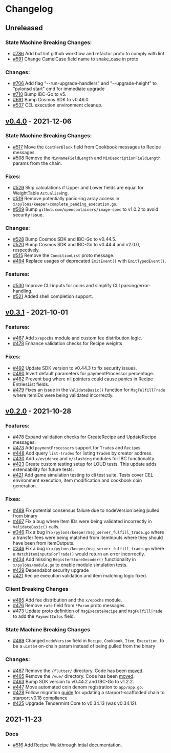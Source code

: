 # Changelog

## Unreleased 

### State Machine Breaking Changes:
- [#786](https://github.com/Pylons-tech/pylons/pull/786) Add buf lint github workflow and refactor proto to comply with lint
- [#591](https://github.com/Pylons-tech/pylons/pull/591) Change CamelCase field name to snake_case in proto

### Changes:
- [#706](https://github.com/Pylons-tech/pylons/pull/706) Add flag "--run-upgrade-handlers" and "--upgrade-height" to "pylonsd start" cmd for immediate upgrade
- [#710](https://github.com/Pylons-tech/pylons/pull/710) Bump IBC-Go to v5.
- [#691](https://github.com/Pylons-tech/pylons/pull/691) Bump Cosmos SDK to v0.46.0.
- [#537](https://github.com/Pylons-tech/pylons/pull/537) CEL execution environment cleanup.
 
## [v0.4.0](https://github.com/Pylons-tech/pylons/releases/tag/v0.4.0) - 2021-12-06

### State Machine Breaking Changes:

- [#517](https://github.com/Pylons-tech/pylons/pull/517) Move the `CostPerBlock` field from Cookbook messages to Recipe messages.
- [#508](https://github.com/Pylons-tech/pylons/pull/508) Remove the `MinNameFieldLength` and `MinDescriptionFieldLength` params from the chain.

### Fixes:

- [#529](https://github.com/Pylons-tech/pylons/pull/529) Skip calculations if Upper and Lower fields are equal for WeightTable `Actualize`ing.
- [#519](https://github.com/Pylons-tech/pylons/pull/519) Remove potentially panic-ing array access in `x/pylons/keeper/complete_pending_execution.go`.
- [#509](https://github.com/Pylons-tech/pylons/pull/509) Bump `github.com/opencontainers/image-spec` to v1.0.2 to avoid security issue.

### Changes:

- [#528](https://github.com/Pylons-tech/pylons/pull/528) Bump Cosmos SDK and IBC-Go to v0.44.5.
- [#520](https://github.com/Pylons-tech/pylons/pull/520) Bump Cosmos SDK and IBC-Go to v0.44.4 and v2.0.0, respectively.
- [#515](https://github.com/Pylons-tech/pylons/pull/515) Remove the `ConditionList` proto message.
- [#494](https://github.com/Pylons-tech/pylons/pull/494) Replace usages of deprecated `EmitEvent()` with `EmitTypedEvent()`.

### Features:

- [#530](https://github.com/Pylons-tech/pylons/pull/530) Improve CLI inputs for coins and simplify CLI parsing/error-handling.
- [#521](https://github.com/Pylons-tech/pylons/pull/521) Added shell completion support.

## [v0.3.1](https://github.com/Pylons-tech/pylons/releases/tag/v0.3.1) - 2021-10-01

### Features:

- [#487](https://github.com/Pylons-tech/pylons/pull/487) Add `x/epochs` module and custom fee distribution logic.
- [#478](https://github.com/Pylons-tech/pylons/pull/478) Enhance validation checks for Recipe weights

### Fixes:

- [#492](https://github.com/Pylons-tech/pylons/pull/492) Update SDK version to v0.44.3 to fix security issues.
- [#490](https://github.com/Pylons-tech/pylons/pull/490) Invert default parameters for paymentProcessor percentage.
- [#482](https://github.com/Pylons-tech/pylons/pull/482) Prevent bug where nil pointers could cause panics in Recipe EntriesList fields.
- [#479](https://github.com/Pylons-tech/pylons/pull/479) Fixes an issue in the `ValidateBasic()` function for `MsgFulfillTrade` where itemIDs were being validated incorrectly.

## [v0.2.0](https://github.com/Pylons-tech/pylons/releases/tag/v0.2.0) - 2021-10-28

### Features:

- [#478](https://github.com/Pylons-tech/pylons/pull/478) Expand validation checks for CreateRecipe and UpdateRecipe messages.
- [#473](https://github.com/Pylons-tech/pylons/pull/473) Add `paymentProcessors` support for `Trade`s and `Recipe`s.
- [#448](https://github.com/Pylons-tech/pylons/pull/448) Add query `list-trades` for listing `Trade`s by creator address.
- [#430](https://github.com/Pylons-tech/pylons/pull/430) Add `x/evidence` and `x/slashing` modules for IBC functionality.
- [#423](https://github.com/Pylons-tech/pylons/pull/423) Create custom testing setup for LOUD tests. This update adds extendability for future tests.
- [#421](https://github.com/Pylons-tech/pylons/pull/421) Add game simulation testing to cli test suite. Tests cover CEL environment execution, item modification and cookbook coin generation.

### Fixes:

- [#489](https://github.com/Pylons-tech/pylons/pull/489) Fix potential consensus failure due to nodeVersion being pulled from binary
- [#467](https://github.com/Pylons-tech/pylons/pull/467) Fix a bug where Item IDs were being validated incorrectly in `ValidateBasic()` calls.
- [#346](https://github.com/Pylons-tech/pylons/pull/436) Fix a bug in `x/pylons/keeper/msg_server_fulfill_trade.go` where a transfer fees were being matched from itemInputs where they should have been from itemOutputs.
- [#346](https://github.com/Pylons-tech/pylons/pull/436) Fix a bug in `x/pylons/keeper/msg_server_fulfill_trade.go` where a `MatchItemInputsForTrade()` would return an error incorrectly.
- [#434](https://github.com/Pylons-tech/pylons/pull/434) Add missing `RegisterStoreDecoder()` functionality in `x/pylons/module.go` to enable module simulation tests.
- [#429](https://github.com/Pylons-tech/pylons/pull/429) Dependabot security upgrade
- [#421](https://github.com/Pylons-tech/pylons/pull/421) Recipe execution validation and item matching logic fixed.

### Client Breaking Changes

- [#485](https://github.com/Pylons-tech/pylons/pull/485) Add fee distribution and the `x/epochs` module.
- [#476](https://github.com/Pylons-tech/pylons/pull/476) Remove `rate` field from `*Param` proto messages.
- [#473](https://github.com/Pylons-tech/pylons/pull/473) Update proto definition of `MsgExecuteRecipe` and `MsgFulfillTrade` to add the `PaymentInfos` field.

### State Machine Breaking Changes

- [#489](https://github.com/Pylons-tech/pylons/pull/489) Changed `nodeVersion` field in `Recipe`, `Cookbook`, `Item`, `Execution`, to be a `uint64` on-chain param instead of being pulled from the binary

### Changes:

- [#467](https://github.com/Pylons-tech/pylons/pull/467) Remove the `/flutter/` directory. Code has been [moved](https://github.com/Pylons-tech/flutter_wallet).
- [#465](https://github.com/Pylons-tech/pylons/pull/465) Remove the `/vue/` directory. Code has been [moved](https://github.com/Pylons-tech/pylons-web).
- [#463](https://github.com/Pylons-tech/pylons/pull/463) Bump SDK version to v0.44.2 and IBC-Go to v1.2.2.
- [#447](https://github.com/Pylons-tech/pylons/pull/447) Move automated coin denom registration to `app/app.go`.
- [#428](https://github.com/Pylons-tech/pylons/pull/428) Follow migration [guide](https://github.com/tendermint/starport/blob/v0.18.0/docs/migration/index.md) for updating a starport-scaffolded chain to starport v0.18 compliance
- [#425](https://github.com/Pylons-tech/pylons/pull/425) Upgrade Tendermint Core to v0.34.13 (was v0.34.12).

## 2021-11-23

### Docs

- [#516](https://github.com/Pylons-tech/pylons/pull/516) Add Recipe Walkthrough intial documentation.
